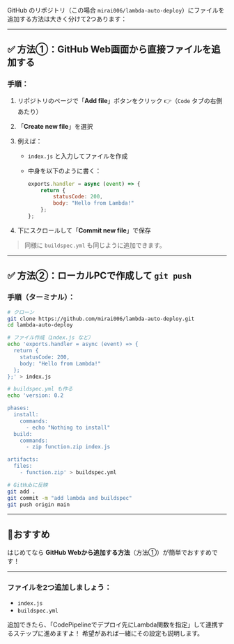 GitHub のリポジトリ（この場合 `mirai006/lambda-auto-deploy`）にファイルを追加する方法は大きく分けて2つあります：

---

## ✅ 方法①：GitHub Web画面から直接ファイルを追加する

### 手順：

1. リポジトリのページで「**Add file**」ボタンをクリック
   👉（`Code` タブの右側あたり）

2. 「**Create new file**」を選択

3. 例えば：

   * `index.js` と入力してファイルを作成
   * 中身を以下のように書く：

     ```js
     exports.handler = async (event) => {
         return {
             statusCode: 200,
             body: "Hello from Lambda!"
         };
     };
     ```

4. 下にスクロールして「**Commit new file**」で保存

> 同様に `buildspec.yml` も同じように追加できます。

---

## ✅ 方法②：ローカルPCで作成して `git push`

### 手順（ターミナル）：

```bash
# クローン
git clone https://github.com/mirai006/lambda-auto-deploy.git
cd lambda-auto-deploy

# ファイル作成（index.js など）
echo 'exports.handler = async (event) => {
  return {
    statusCode: 200,
    body: "Hello from Lambda!"
  };
};' > index.js

# buildspec.yml も作る
echo 'version: 0.2

phases:
  install:
    commands:
      - echo "Nothing to install"
  build:
    commands:
      - zip function.zip index.js

artifacts:
  files:
    - function.zip' > buildspec.yml

# GitHubに反映
git add .
git commit -m "add lambda and buildspec"
git push origin main
```

---

## 🌟おすすめ

はじめてなら **GitHub Webから追加する方法**（方法①）が簡単でおすすめです！

---

### ファイルを2つ追加しましょう：

* `index.js`
* `buildspec.yml`

追加できたら、「CodePipelineでデプロイ先にLambda関数を指定」して連携するステップに進めますよ！
希望があれば一緒にその設定も説明します。
